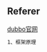 ## Referer

[dubbo官网](https://dubbo.apache.org/zh/overview/what/dubbo3/)

```markdown
1、框架原理




```
